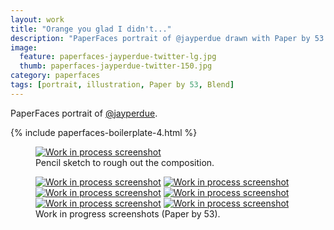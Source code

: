 ```yaml
---
layout: work
title: "Orange you glad I didn't..."
description: "PaperFaces portrait of @jayperdue drawn with Paper by 53 on an iPad."
image: 
  feature: paperfaces-jayperdue-twitter-lg.jpg
  thumb: paperfaces-jayperdue-twitter-150.jpg
category: paperfaces
tags: [portrait, illustration, Paper by 53, Blend]
---
```


PaperFaces portrait of [@jayperdue](http://twitter.com/jayperdue).

{% include paperfaces-boilerplate-4.html %}

<figure>
	<a href="{{ site.url }}/images/paperfaces-jayperdue-process-1-lg.jpg"><img src="{{ site.url }}/images/paperfaces-jayperdue-process-1-750.jpg" alt="Work in process screenshot"></a>
	<figcaption>Pencil sketch to rough out the composition.</figcaption>
</figure>

<figure class="half">
	<a href="{{ site.url }}/images/paperfaces-jayperdue-process-2-lg.jpg"><img src="{{ site.url }}/images/paperfaces-jayperdue-process-2-600.jpg" alt="Work in process screenshot"></a>
	<a href="{{ site.url }}/images/paperfaces-jayperdue-process-3-lg.jpg"><img src="{{ site.url }}/images/paperfaces-jayperdue-process-3-600.jpg" alt="Work in process screenshot"></a>
	<a href="{{ site.url }}/images/paperfaces-jayperdue-process-4-lg.jpg"><img src="{{ site.url }}/images/paperfaces-jayperdue-process-4-600.jpg" alt="Work in process screenshot"></a>
	<a href="{{ site.url }}/images/paperfaces-jayperdue-process-5-lg.jpg"><img src="{{ site.url }}/images/paperfaces-jayperdue-process-5-600.jpg" alt="Work in process screenshot"></a>
	<a href="{{ site.url }}/images/paperfaces-jayperdue-process-6-lg.jpg"><img src="{{ site.url }}/images/paperfaces-jayperdue-process-6-600.jpg" alt="Work in process screenshot"></a>
	<a href="{{ site.url }}/images/paperfaces-jayperdue-process-7-lg.jpg"><img src="{{ site.url }}/images/paperfaces-jayperdue-process-7-600.jpg" alt="Work in process screenshot"></a>
	<figcaption>Work in progress screenshots (Paper by 53).</figcaption>
</figure>